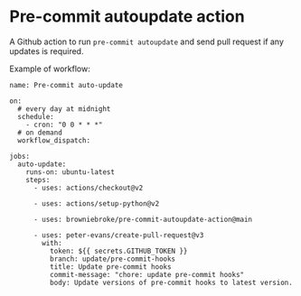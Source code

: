 # Pre-commit autoupdate action

A Github action to run `pre-commit autoupdate` and send pull request if any updates is required.

Example of workflow:

```
name: Pre-commit auto-update

on:
  # every day at midnight
  schedule:
    - cron: "0 0 * * *"
  # on demand  
  workflow_dispatch:

jobs:
  auto-update:
    runs-on: ubuntu-latest
    steps:
      - uses: actions/checkout@v2
      
      - uses: actions/setup-python@v2
      
      - uses: browniebroke/pre-commit-autoupdate-action@main
      
      - uses: peter-evans/create-pull-request@v3
        with:
          token: ${{ secrets.GITHUB_TOKEN }}
          branch: update/pre-commit-hooks
          title: Update pre-commit hooks
          commit-message: "chore: update pre-commit hooks"
          body: Update versions of pre-commit hooks to latest version.
```

